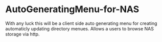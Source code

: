 # AutoGeneratingMenu-for-NAS
With any luck this will be a client side auto generating menu for creating automaticly updating directory menues.  Allows a users to browse NAS storage via http.
